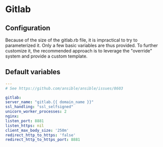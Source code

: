 # Gitlab

<!--TOC-->
<!--ENDTOC-->
## Configuration
Because of the size of the gitlab.rb file, it is impractical to try to parameterized it.
Only a few basic variables are thus provided. To further customize it, the recommended approach is to leverage the "override" system and provide a custom template.

<!--ROLEVARS-->
## Default variables
```yaml
---
# See https://github.com/ansible/ansible/issues/8603

gitlab:
server_name: "gitlab.{{ domain_name }}"
ssl_handling: "ssl_selfsigned"
unicorn_worker_processes: 2
nginx:
listen_port: 8881
listen_https: nil
client_max_body_size: '250m'
redirect_http_to_https: 'false'
redirect_http_to_https_port: 8881

```

<!--ENDROLEVARS-->
